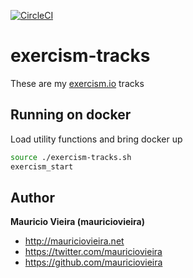 [![CircleCI](https://circleci.com/gh/mauriciovieira/exercism-tracks/tree/master.svg?style=svg)](https://circleci.com/gh/mauriciovieira/exercism-tracks/tree/master)

# exercism-tracks

These are my [exercism.io](https://exercism.io) tracks

## Running on docker

Load utility functions and bring docker up
```bash
source ./exercism-tracks.sh
exercism_start
```

## Author

**Mauricio Vieira (mauriciovieira)**
+ <http://mauriciovieira.net>
+ <https://twitter.com/mauriciovieira>
+ <https://github.com/mauriciovieira>
